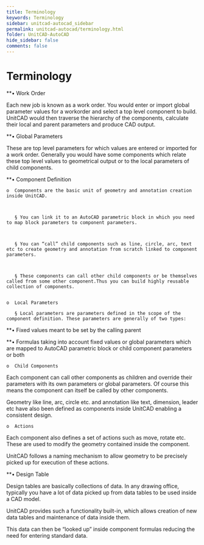 ```yaml
---
title: Terminology
keywords: Terminology
sidebar: unitcad-autocad_sidebar
permalink: unitcad-autocad/terminology.html
folder: UnitCAD-AutoCAD
hide_sidebar: false
comments: false
---
```

# Terminology



**• Work Order



Each new job is known as a work order. You would enter or import global parameter values for a workorder and select a top level component to build. UnitCAD would then traverse the hierarchy of the components, calculate their local and parent parameters and produce CAD output.



**• Global Parameters



These are top level parameters for which values are entered or imported for a work order. Generally you would have some components which relate these top level values to geometrical output or to the local parameters of child components.



**• Component Definition

    o  Components are the basic unit of geometry and annotation creation inside UnitCAD.



       § You can link it to an AutoCAD parametric block in which you need to map block parameters to component parameters.



       § You can “call” child components such as line, circle, arc, text etc to create geometry and annotation from scratch linked to component parameters.



       § These components can call other child components or be themselves called from some other component.Thus you can build highly reusable collection of components.


    o  Local Parameters

       § Local parameters are parameters defined in the scope of the component definition. These parameters are generally of two types:



**• Fixed values meant to be set by the calling parent



**• Formulas taking into account fixed values or global parameters which are mapped to AutoCAD parametric block or child component parameters or both

    o  Child Components

Each component can call other components as children and override their parameters with its own parameters or global parameters. Of course this means the component can itself be called by other components.



Geometry like line, arc, circle etc. and annotation like text, dimension, leader etc have  also been defined as components inside UnitCAD enabling a consistent design.



    o  Actions

Each component also defines a set of actions such as move, rotate etc. These are used to modify the geometry contained inside the component.

UnitCAD follows a naming mechanism to allow geometry to be precisely picked up for execution of these actions.



**• Design Table



Design tables are basically collections of data. In any drawing office, typically you have a lot of data picked up from data tables to be used inside a CAD model.



UnitCAD provides such a functionality built-in, which allows creation of new data tables and maintenance of data inside them.



This data can then be “looked up” inside component formulas reducing the need for entering standard data.

